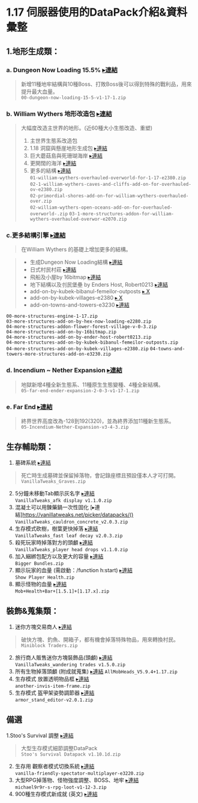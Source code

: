 # 1.17 伺服器使用的DataPack介紹&資料彙整
## 1.地形生成類：
### **a. Dungeon Now Loading 15.5%** [▸連結](https://www.planetminecraft.com/data-pack/dungeon-now-loading-5-new-dungeons-5-new-bosses/)
> 新增11種地牢結構與10種Boss、打敗Boss後可以得到特殊的戰利品，用來提升最大血量。  
`00-dungeon-now-loading-15-5-v1-17-1.zip`

### **b. William Wythers 地形改造包** [▸連結](https://www.planetminecraft.com/data-pack/william-wythers-overhauled-overworld/) 
> 大幅度改造主世界的地形。(近60種大小生態改造、重塑)
> 1. 主世界生態系改造包 
> 2. 1.18 洞窟與懸崖地形生成包 [▸連結](https://www.planetminecraft.com/data-pack/william-wythers-caves-and-cliffs-add-on-for-overhauled-overworld-1-17/)
> 3. 巨大蘑菇島與死珊瑚海岸 [▸連結](https://www.planetminecraft.com/data-pack/overhauled-mushroom-islands-restored-add-on/)
> 4. 更開闊的海洋 [▸連結](https://www.planetminecraft.com/data-pack/william-wythers-overhauled-overworld-terralith-add-on/)  
> 5. 更多的結構 [▸連結](https://www.planetminecraft.com/data-pack/more-structures-add-on-for-william-wythers-overhauled-overworld-1-16-4/)  
`01-william-wythers-overhauled-overworld-for-1-17-e2380.zip`  
`02-1-william-wythers-caves-and-cliffs-add-on-for-overhauled-ov-e2380.zip`  
`02-primordial-shores-add-on-for-william-wythers-overhauled-over.zip`  
`02-william-wythers-open-oceans-add-on-for-overhauled-overworld-.zip`
`03-1-more-structures-addon-for-william-wythers-overhauled-overwor-e2070.zip`

### **c.更多結構引擎** [▸連結](https://www.planetminecraft.com/data-pack/more-structures-engine-for-1-17/)
> 在William Wythers 的基礎上增加更多的結構。

> + 生成Dungeon Now Loading結構 [▸連結](https://www.planetminecraft.com/data-pack/dungeon-now-loading-add-on-for-william-wythers-overhauled-overworld-1-17/)
> + 日式村民村莊 [▸連結](https://www.planetminecraft.com/data-pack/flower-forest-villages-addon-for-william-wyther-s-overhauled-overworld/)
> + 飛船及小屋by 16bitmap [▸連結](https://www.planetminecraft.com/data-pack/bitpack-by-16bitmap-add-on-for-william-wythers-overhauled-overworld-1-17/)
> + 地下結構以及刌民堡壘 by Enders Host, Robert0213 [▸連結](https://www.planetminecraft.com/data-pack/dungeons-amp-strongholds-add-on-for-william-wythers-overhauled-overworld-1-17/)
> + add-on-by-kubek-bibanul-femeilor-outposts [▸ X]()
> + add-on-by-kubek-villages-e2380 [▸ X]()
> + add-on-towns-and-towers-e3230 [▸連結](https://www.planetminecraft.com/data-pack/more-villlages-add-on-for-william-wythers-overhauled-overworld-1-17/)  
> 
`00-more-structures-engine-1-17.zip`    
`03-more-structures-add-on-by-hex-now-loading-e2280.zip`  
`04-more-structures-addon-flower-forest-village-v-0-3.zip`  
`04-more-structures-add-on-by-16bitmap.zip`  
`04-more-structures-add-on-by-ender-host-robert0213.zip`  
`04-more-structures-add-on-by-kubek-bibanul-femeilor-outposts.zip`  
`04-more-structures-add-on-by-kubek-villages-e2380.zip`
`04-towns-and-towers-more-structures-add-on-e3230.zip`

### **d. Incendium ~ Nether Expansion** [▸連結](https://www.planetminecraft.com/data-pack/incendium-nether-expansion/) 
> 地獄新增4種全新生態系、11種原生生態變種、4種全新結構。  
`05-far-end-ender-expansion-2-0-3-v1-17-1.zip`
### **e. Far End** [▸連結](https://www.planetminecraft.com/data-pack/far-end-ender-expansion-datapack-v0-1/) 
> 終界世界高度改為-128到192(320)，並為終界添加11種新生態系。  
`05-Incendium-Nether-Expansion-v3-4-3.zip`


## 生存輔助類：
1. 墓碑系統 [▸連結](https://vanillatweaks.net/picker/datapacks/)
> 死亡時生成墓碑並保留掉落物，會記錄座標且預設僅本人才可打開。  
`VanillaTweaks_Graves.zip`
2. 5分鐘未移動Tab顯示灰名字 [▸連結](https://vanillatweaks.net/picker/datapacks/)  
`VanillaTweaks_afk display v1.1.0.zip`
3. 混凝土可以用鍊藥鍋一次性固化 [▸連結]https://vanillatweaks.net/picker/datapacks/()  
`VanillaTweaks_cauldron_concrete_v2.0.3.zip`
4. 生存模式砍樹，樹葉更快掉落 [▸連結](https://vanillatweaks.net/picker/datapacks/)  
`VanillaTweaks_fast leaf decay v2.0.3.zip`
5. 殺死玩家時掉落對方的頭顱 [▸連結](https://vanillatweaks.net/picker/datapacks/)  
`VanillaTweaks_player head drops v1.1.0.zip`
6. 加入綑綁包配方以及更大的容量 [▸連結](https://www.planetminecraft.com/data-pack/bigger-bundles-more-bundle-storage-1-17x/)  
`Bigger Bundles.zip`
7. 顯示玩家的血量 (需啟動：/function h:start) [▸連結](https://www.planetminecraft.com/data-pack/health/)  
`Show Player Health.zip`
8. 顯示怪物的血量 [▸連結](https://www.curseforge.com/minecraft/customization/mob-health-bar-dp)  
`Mob+Health+Bar+[1.5.1]+[1.17.x].zip`


## 裝飾&蒐集類：
1. 迷你方塊交易商人 [▸連結](https://www.planetminecraft.com/data-pack/miniblock-traders/)
> 破快方塊、釣魚、開箱子，都有機會掉落特殊物品，用來轉換村民。  
`Miniblock Traders.zip`
2. 旅行商人販售迷你方塊裝飾品(頭顱) [▸連結]()  
`VanillaTweaks_wandering trades v1.5.0.zip`
3. 所有生物掉落頭顱 (附成就蒐集) [▸連結](https://www.curseforge.com/minecraft/customization/all-mob-heads?__cf_chl_jschl_tk__=UtEeoc7I8cQi.fid.Onj76EIA8lNs6FYQXxYaadfwm4-1637952556-0-gaNycGzNDL0) 
`AllMobHeads_V5.9.4+1.17.zip`
4. 生存模式 放置透明物品框 [▸連結](https://www.planetminecraft.com/data-pack/another-invisible-item-frame-pack-use-shears-to-make-disappear/)  
`another-invis-item-frame.zip`
5. 生存模式 盔甲架姿勢調節器 [▸連結](https://www.planetminecraft.com/data-pack/armor-stand-editor/)  
`armor_stand_editor-v2.0.1.zip`



## 備選
1.Stoo's Survival 調整 [▸連結](https://www.planetminecraft.com/data-pack/stoo-s-subtle-survival-improvements-combat-health-mobs-recipes-exploration/)
> 大型生存模式細節調整DataPack  
`Stoo's Survival Datapack v1.10.1d.zip`
2. 生存用 觀察者模式切換系統 [▸連結](https://www.planetminecraft.com/data-pack/smp-friendly-spectator/)  
`vanilla-friendly-spectator-multiplayer-e3220.zip`
3. 大型RPG掉落物、怪物強度調整、BOSS、地牢 [▸連結](https://www.planetminecraft.com/data-pack/rpg-loot-data-pack/)  
`michael9r9r-s-rpg-loot-v1-12-3.zip`
4. 900種生存模式新成就 (英文) [▸連結](https://www.planetminecraft.com/data-pack/blazeandcave-s-advancements-pack-1-12/)
